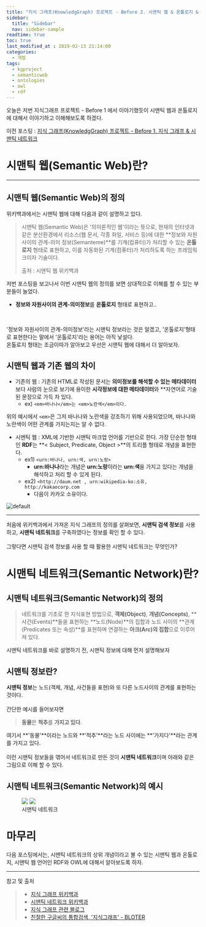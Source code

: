 ```yaml
---
title: "지식 그래프(KnowledgGraph) 프로젝트 - Before 2. 시맨틱 웹 & 온톨로지 & RDF & OWL"
sidebar:
  title: "Sidebar"
  nav: sidebar-sample
readtime: true
toc: true
last_modified_at : 2019-02-13 21:14:00
categories:
  - 개발
tags:
  - kgproject
  - semanticweb
  - ontologies
  - owl
  - rdf
---
```


오늘은 저번 지식그래프 프로젝트 - Before 1 에서 이야기했듯이 시맨틱 웹과 온톨로지에 대해서 이야기하고 이해해보도록 하겠다. <br>

이전 포스팅 : [지식 그래프(KnowledgGraph) 프로젝트 - Before 1. 지식 그래프 & 시맨틱 네트워크](https://jinhyeok-kim.github.io/%EA%B0%9C%EB%B0%9C/KnowledgeGraphProject-1/)

# 시맨틱 웹(Semantic Web)란?
--- 
## 시맨틱 웹(Semantic Web)의 정의

위키백과에서는 시맨틱 웹에 대해 다음과 같이 설명하고 있다.

> 시맨틱 웹(Semantic Web)은 '의미론적인 웹'이라는 뜻으로, 현재의 인터넷과 같은 분산환경에서 리소스(웹 문서, 각종 화일, 서비스 등)에 대한 **정보와 자원사이의 관계-의미 정보(Semanteme)**를 기계(컴퓨터)가 처리할 수 있는 **온톨로지** 형태로 표현하고, 이를 자동화된 기계(컴퓨터)가 처리하도록 하는 프레임워크이자 기술이다.
> <figcaption>출처 : 시맨틱 웹 위키백과</figcaption>

저번 포스팅을 보고나서 이번 시맨틱 웹의 정의를 보면 상대적으로 이해를 할 수 있는 부분들이 늘었다.
<br>
- **정보와 자원사이의 관계-의미정보**를 **온톨로지** 형태로 표현하고..
<br>

'정보와 자원사이의 관계-의미정보'라는 시맨틱 정보라는 것은 알겠고, '온톨로지'형태로 표현한다는 말에서 '온톨로지'라는 용어는 아직 낯설다.
<br>
온톨로지 형태는 조금이따가 알아보고 우선은 시맨틱 웹에 대해서 더 알아보자.

## 시맨틱 웹과 기존 웹의 차이

- 기존의 웹 : 기존의 HTML로 작성된 문서는 **의미정보를 해석할 수 있는 메타데이터**보다 사람의 눈으로 보기에 용이한 **시각정보에 대한 메타데이터**와 **자연어로 기술된 문장으로 가득 차 있다.
  - ex) ```<em>바나나</em>는 <em>노란색</em>이다.```

위의 예시에서 ```<em>```은 그저 바나나와 노란색을 강조하기 위해 사용되었으며, 바나나와 노란색이 어떤 관계를 가지는지는 알 수 없다. <br>

- 시멘틱 웹 : XML에 기반한 시맨틱 마크업 언어를 기반으로 한다. 가장 단순한 형태인 **RDF**는 **< Subject, Predicate, Object >**의 트리플 형태로 개념을 표현한다.
  - ex1) ```<urn:바나나, urn:색, urn:노랑>```
    - **urn:바나나**라는 개념은 **urn:노랑**이라는 **urn:색**을 가지고 있다는 개념을 해석하고 처리 할 수 있게 된다.
  - ex2) ```<http://daum.net , urn:wikipedia-ko:소유, http://kakaocorp.com ```
    - 다음이 카카오 소유이다.

![default](https://user-images.githubusercontent.com/18658656/52713340-67a8c300-2fda-11e9-8dcc-bda2811da716.png)



---

처음에 위키백과에서 가져온 지식 그래프의 정의를 살펴보면, **시맨틱 검색 정보**를 사용하고, **시맨틱 네트워크**를 구축하였다는 정보를 확인 할 수 있다.  <br>
<br>
그렇다면 시맨틱 검색 정보를 사용 할 때 활용한 시맨틱 네트워크는 무엇인가?

# 시맨틱 네트워크(Semantic Network)란?
## 시맨틱 네트워크(Semantic Network)의 정의
> 네트워크를 기초로 한 지식표현 방법으로, **객체(Object)**, **개념(Concepts)**, **사건(Events)**들을 표현하는 **노드(Node)**의 집합과 노드 사이의 **관계(Predicates 또는 속성)**를 표현하며 연결하는 **아크(Arc)의 집합**으로 이루어져 있다.

시맨틱 네트워크를 바로 설명하기 전, 시맨틱 정보에 대해 먼저 설명해보자
## 시맨틱 정보란?
**시맨틱 정보**는 노드(객체, 개념, 사건들을 표현)와 또 다른 노드사이의 관계를 표현하는 것이다. <br>
<br>
간단한 예시를 들어보자면
> **동물**은 **척추**를 **가지고 있다**.

여기서 **'동물'**이라는 노드와 **'척추'**라는 노드 사이에는 **'가지다'**라는 관계를 가지고 있다.<br>
<br>
이런 시맨틱 정보들을 엮어서 네트워크로 만든 것이 **시맨틱 네트워크**이며 아래와 같은 그림으로 이해 할 수 있다.
## 시맨틱 네트워크(Semantic Network)의 예시
<figure class="half">
    <a href="https://user-images.githubusercontent.com/18658656/52614271-84f36980-2ed4-11e9-894e-43a878bc6a47.png"><img src="https://user-images.githubusercontent.com/18658656/52614271-84f36980-2ed4-11e9-894e-43a878bc6a47.png"></a>
    <a href="https://user-images.githubusercontent.com/18658656/52615081-37c4c700-2ed7-11e9-8950-1d16693c47bc.png"><img src="https://user-images.githubusercontent.com/18658656/52615081-37c4c700-2ed7-11e9-8950-1d16693c47bc.png"></a>
    <figcaption>시맨틱 네트워크</figcaption>
</figure>


# 마무리

다음 포스팅에서는, 시맨틱 네트워크의 상위 개념이라고 볼 수 있는 시맨틱 웹과 온톨로지, 시맨틱 웹 언어인 RDF와 OWL에 대해서 알아보도록 하자.

---

참고 및 출처  
> - [지식 그래프 위키백과](https://ko.wikipedia.org/wiki/%EC%A7%80%EC%8B%9D_%EA%B7%B8%EB%9E%98%ED%94%84)
> - [시맨틱 네트워크 위키백과](https://ko.wikipedia.org/wiki/%EC%8B%9C%EB%A7%A8%ED%8B%B1_%EB%84%A4%ED%8A%B8%EC%9B%8C%ED%81%AC)
> - [지식 그래프 관련 블로그](https://psyhm.tistory.com/35?category=681399)
> - [친절한 구글씨의 통합검색, '지식그래프' - BLOTER](http://www.bloter.net/archives/149183)